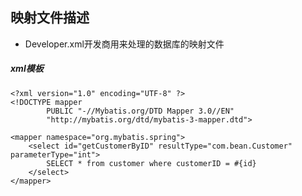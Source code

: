 ## 映射文件描述

- Developer.xml开发商用来处理的数据库的映射文件


##### xml模板
````
<?xml version="1.0" encoding="UTF-8" ?>
<!DOCTYPE mapper
        PUBLIC "-//Mybatis.org/DTD Mapper 3.0//EN"
        "http://mybatis.org/dtd/mybatis-3-mapper.dtd">

<mapper namespace="org.mybatis.spring">
    <select id="getCustomerByID" resultType="com.bean.Customer" parameterType="int">
        SELECT * from customer where customerID = #{id}
    </select>
</mapper>
```` 